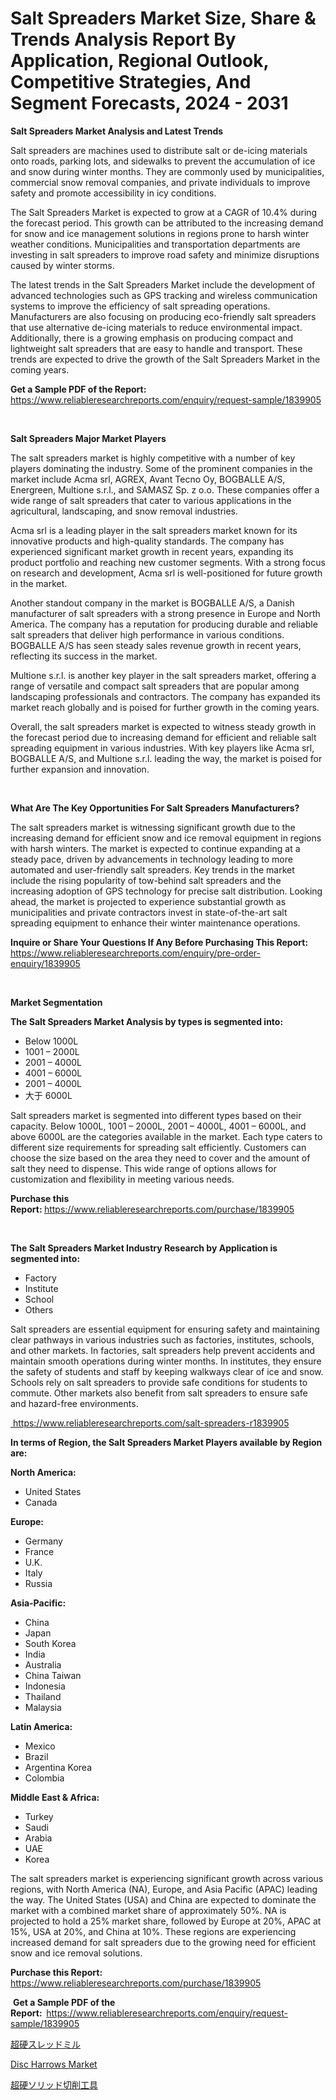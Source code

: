 <p><h1>Salt Spreaders Market Size, Share & Trends Analysis Report By Application, Regional Outlook, Competitive Strategies, And Segment Forecasts, 2024 - 2031</h1></p><p><strong>Salt Spreaders Market Analysis and Latest Trends</strong></p>
<p><p>Salt spreaders are machines used to distribute salt or de-icing materials onto roads, parking lots, and sidewalks to prevent the accumulation of ice and snow during winter months. They are commonly used by municipalities, commercial snow removal companies, and private individuals to improve safety and promote accessibility in icy conditions.</p><p>The Salt Spreaders Market is expected to grow at a CAGR of 10.4% during the forecast period. This growth can be attributed to the increasing demand for snow and ice management solutions in regions prone to harsh winter weather conditions. Municipalities and transportation departments are investing in salt spreaders to improve road safety and minimize disruptions caused by winter storms.</p><p>The latest trends in the Salt Spreaders Market include the development of advanced technologies such as GPS tracking and wireless communication systems to improve the efficiency of salt spreading operations. Manufacturers are also focusing on producing eco-friendly salt spreaders that use alternative de-icing materials to reduce environmental impact. Additionally, there is a growing emphasis on producing compact and lightweight salt spreaders that are easy to handle and transport. These trends are expected to drive the growth of the Salt Spreaders Market in the coming years.</p></p>
<p><strong>Get a Sample PDF of the Report:&nbsp;</strong> <a href="https://www.reliableresearchreports.com/enquiry/request-sample/1839905">https://www.reliableresearchreports.com/enquiry/request-sample/1839905</a></p>
<p>&nbsp;</p>
<p><strong>Salt Spreaders Major Market Players</strong></p>
<p><p>The salt spreaders market is highly competitive with a number of key players dominating the industry. Some of the prominent companies in the market include Acma srl, AGREX, Avant Tecno Oy, BOGBALLE A/S, Energreen, Multione s.r.l., and SAMASZ Sp. z o.o. These companies offer a wide range of salt spreaders that cater to various applications in the agricultural, landscaping, and snow removal industries.</p><p>Acma srl is a leading player in the salt spreaders market known for its innovative products and high-quality standards. The company has experienced significant market growth in recent years, expanding its product portfolio and reaching new customer segments. With a strong focus on research and development, Acma srl is well-positioned for future growth in the market.</p><p>Another standout company in the market is BOGBALLE A/S, a Danish manufacturer of salt spreaders with a strong presence in Europe and North America. The company has a reputation for producing durable and reliable salt spreaders that deliver high performance in various conditions. BOGBALLE A/S has seen steady sales revenue growth in recent years, reflecting its success in the market.</p><p>Multione s.r.l. is another key player in the salt spreaders market, offering a range of versatile and compact salt spreaders that are popular among landscaping professionals and contractors. The company has expanded its market reach globally and is poised for further growth in the coming years.</p><p>Overall, the salt spreaders market is expected to witness steady growth in the forecast period due to increasing demand for efficient and reliable salt spreading equipment in various industries. With key players like Acma srl, BOGBALLE A/S, and Multione s.r.l. leading the way, the market is poised for further expansion and innovation.</p></p>
<p>&nbsp;</p>
<p><strong>What Are The Key Opportunities For Salt Spreaders Manufacturers?</strong></p>
<p><p>The salt spreaders market is witnessing significant growth due to the increasing demand for efficient snow and ice removal equipment in regions with harsh winters. The market is expected to continue expanding at a steady pace, driven by advancements in technology leading to more automated and user-friendly salt spreaders. Key trends in the market include the rising popularity of tow-behind salt spreaders and the increasing adoption of GPS technology for precise salt distribution. Looking ahead, the market is projected to experience substantial growth as municipalities and private contractors invest in state-of-the-art salt spreading equipment to enhance their winter maintenance operations.</p></p>
<p><strong>Inquire or Share Your Questions If Any Before Purchasing This Report:</strong> <a href="https://www.reliableresearchreports.com/enquiry/pre-order-enquiry/1839905">https://www.reliableresearchreports.com/enquiry/pre-order-enquiry/1839905</a></p>
<p>&nbsp;</p>
<p><strong>Market Segmentation</strong></p>
<p><strong>The Salt Spreaders Market Analysis by types is segmented into:</strong></p>
<p><ul><li>Below 1000L</li><li>1001 – 2000L</li><li>2001 – 4000L</li><li>4001 – 6000L</li><li>2001 – 4000L</li><li>大于 6000L</li></ul></p>
<p><p>Salt spreaders market is segmented into different types based on their capacity. Below 1000L, 1001 – 2000L, 2001 – 4000L, 4001 – 6000L, and above 6000L are the categories available in the market. Each type caters to different size requirements for spreading salt efficiently. Customers can choose the size based on the area they need to cover and the amount of salt they need to dispense. This wide range of options allows for customization and flexibility in meeting various needs.</p></p>
<p><strong>Purchase this Report:&nbsp;</strong><a href="https://www.reliableresearchreports.com/purchase/1839905">https://www.reliableresearchreports.com/purchase/1839905</a></p>
<p>&nbsp;</p>
<p><strong>The Salt Spreaders Market Industry Research by Application is segmented into:</strong></p>
<p><ul><li>Factory</li><li>Institute</li><li>School</li><li>Others</li></ul></p>
<p><p>Salt spreaders are essential equipment for ensuring safety and maintaining clear pathways in various industries such as factories, institutes, schools, and other markets. In factories, salt spreaders help prevent accidents and maintain smooth operations during winter months. In institutes, they ensure the safety of students and staff by keeping walkways clear of ice and snow. Schools rely on salt spreaders to provide safe conditions for students to commute. Other markets also benefit from salt spreaders to ensure safe and hazard-free environments.</p></p>
<p><a href="https://www.reliableresearchreports.com/salt-spreaders-r1839905">&nbsp;https://www.reliableresearchreports.com/salt-spreaders-r1839905</a></p>
<p><strong>In terms of Region, the Salt Spreaders Market Players available by Region are:</strong></p>
<p>
    <p> <strong> North America: </strong>
        <ul>
            <li>United States</li>
            <li>Canada</li>
        </ul>
        </p> 
    <p> <strong> Europe: </strong>
        <ul>
            <li>Germany</li>
            <li>France</li>
            <li>U.K.</li>
            <li>Italy</li>
            <li>Russia</li>
        </ul>
        </p> 
    <p> <strong> Asia-Pacific: </strong>
        <ul>
            <li>China</li>
            <li>Japan</li>
            <li>South Korea</li>
            <li>India</li>
            <li>Australia</li>
            <li>China Taiwan</li>
            <li>Indonesia</li>
            <li>Thailand</li>
            <li>Malaysia</li>
        </ul>
        </p> 
    <p> <strong> Latin America: </strong>
        <ul>
            <li>Mexico</li>
            <li>Brazil</li>
            <li>Argentina Korea</li>
            <li>Colombia</li>
        </ul>
        </p> 
    <p> <strong> Middle East & Africa: </strong>
        <ul>
            <li>Turkey</li>
            <li>Saudi</li>
            <li>Arabia</li>
            <li>UAE</li>
            <li>Korea</li>
        </ul>
    </p>
    </p>
<p><p>The salt spreaders market is experiencing significant growth across various regions, with North America (NA), Europe, and Asia Pacific (APAC) leading the way. The United States (USA) and China are expected to dominate the market with a combined market share of approximately 50%. NA is projected to hold a 25% market share, followed by Europe at 20%, APAC at 15%, USA at 20%, and China at 10%. These regions are experiencing increased demand for salt spreaders due to the growing need for efficient snow and ice removal solutions.</p></p>
<p><strong>Purchase this Report: </strong><a href="https://www.reliableresearchreports.com/purchase/1839905">https://www.reliableresearchreports.com/purchase/1839905</a></p>
<p>&nbsp;<strong>Get a Sample PDF of the Report:&nbsp;&nbsp;</strong><a href="https://www.reliableresearchreports.com/enquiry/request-sample/1839905">https://www.reliableresearchreports.com/enquiry/request-sample/1839905</a></p>
<p><strong></strong></p>
<p><p><a href="https://github.com/marbadji/Market-Research-Report-List-1/blob/main/628331231823.md">超硬スレッドミル</a></p><p><a href="https://github.com/mancsybtousav/Market-Research-Report-List-2/blob/main/disc-harrows-market.md">Disc Harrows Market</a></p><p><a href="https://github.com/KaydenJohns1964/Market-Research-Report-List-1/blob/main/425042031824.md">超硬ソリッド切削工具</a></p></p>